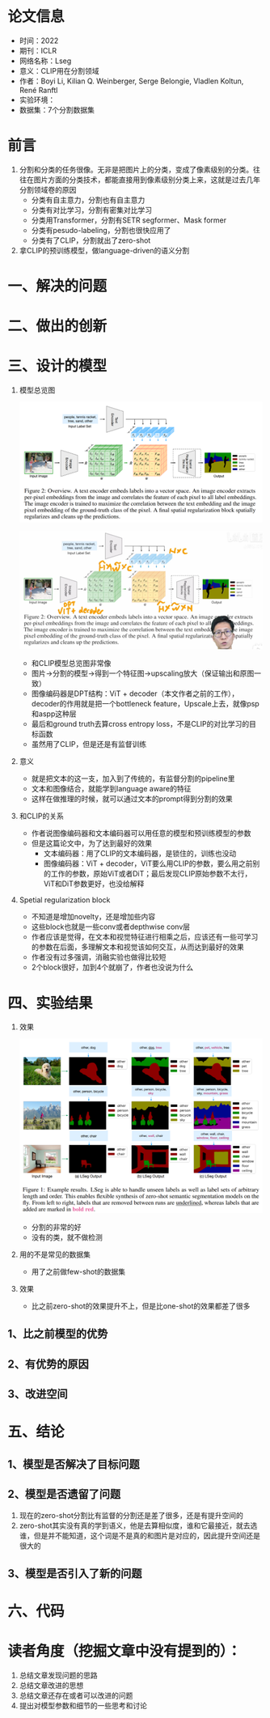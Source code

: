 # 论文信息
- 时间：2022
- 期刊：ICLR
- 网络名称：Lseg
- 意义：CLIP用在分割领域
- 作者：Boyi Li, Kilian Q. Weinberger, Serge Belongie, Vladlen Koltun, René Ranftl
- 实验环境：
- 数据集：7个分割数据集

# 前言
1. 分割和分类的任务很像。无非是把图片上的分类，变成了像素级别的分类。往往在图片方面的分类技术，都能直接用到像素级别分类上来，这就是过去几年分割领域卷的原因
    - 分类有自主意力，分割也有自主意力
    - 分类有对比学习，分割有密集对比学习
    - 分类用Transformer，分割有SETR segformer、Mask former
    - 分类有pesudo-labeling，分割也很快应用了
    - 分类有了CLIP，分割就出了zero-shot
2. 拿CLIP的预训练模型，做language-driven的语义分割
# 一、解决的问题


# 二、做出的创新

# 三、设计的模型
1. 模型总览图

    ![Lseg model](../pictures/Lseg/Lseg%20model.png)
    
    ![Lseg dimension](../pictures/Lseg/Lseg%20dimension.png)
    
    - 和CLIP模型总览图非常像
    - 图片->分割的模型->得到一个特征图->upscaling放大（保证输出和原图一致）
    - 图像编码器是DPT结构：ViT + decoder（本文作者之前的工作），decoder的作用就是把一个bottleneck feature，Upscale上去，就像psp和aspp这种层
    - 最后和ground truth去算cross entropy loss，不是CLIP的对比学习的目标函数
    - 虽然用了CLIP，但是还是有监督训练
2. 意义
    - 就是把文本的这一支，加入到了传统的，有监督分割的pipeline里
    - 文本和图像结合，就能学到language aware的特征
    - 这样在做推理的时候，就可以通过文本的prompt得到分割的效果
3. 和CLIP的关系
    - 作者说图像编码器和文本编码器可以用任意的模型和预训练模型的参数
    - 但是这篇论文中，为了达到最好的效果
        - 文本编码器：用了CLIP的文本编码器，是锁住的，训练也没动
        - 图像编码器：ViT + decoder，ViT要么用CLIP的参数，要么用之前别的工作的参数，原始ViT或者DiT；最后发现CLIP原始参数不太行，ViT和DiT参数更好，也没给解释
4. Spetial regularization block
    - 不知道是增加novelty，还是增加些内容
    - 这些block也就是一些conv或者depthwise conv层
    - 作者应该是觉得，在文本和视觉特征进行相乘之后，应该还有一些可学习的参数在后面，多理解文本和视觉该如何交互，从而达到最好的效果
    - 作者没有过多强调，消融实验也做得比较短
    - 2个block很好，加到4个就崩了，作者也没说为什么
# 四、实验结果
1. 效果

    ![Lseg result](../pictures/Lseg/Lseg%20result.png)
    
    - 分割的非常的好
    - 没有的类，就不做检测
2. 用的不是常见的数据集
    - 用了之前做few-shot的数据集
3. 效果
    - 比之前zero-shot的效果提升不上，但是比one-shot的效果都差了很多
## 1、比之前模型的优势

## 2、有优势的原因

## 3、改进空间

# 五、结论

## 1、模型是否解决了目标问题

## 2、模型是否遗留了问题
1. 现在的zero-shot分割比有监督的分割还是差了很多，还是有提升空间的
2. zero-shot其实没有真的学到语义，他是去算相似度，谁和它最接近，就去选谁，但是并不能知道，这个词是不是真的和图片是对应的，因此提升空间还是很大的
## 3、模型是否引入了新的问题

# 六、代码

# 读者角度（挖掘文章中没有提到的）：
1. 总结文章发现问题的思路
2. 总结文章改进的思想
3. 总结文章还存在或者可以改进的问题
4. 提出对模型参数和细节的一些思考和讨论
